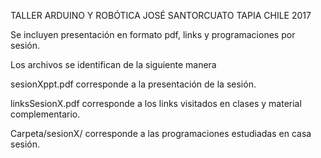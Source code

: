 TALLER ARDUINO Y ROBÓTICA
JOSÉ SANTORCUATO TAPIA
CHILE 2017

Se incluyen presentación en formato pdf, links y programaciones por sesión.

Los archivos se identifican de la siguiente manera

sesionXppt.pdf corresponde a la presentación de la sesión.

linksSesionX.pdf corresponde a los links visitados en clases y material complementario.

Carpeta/sesionX/ corresponde a las programaciones estudiadas en casa sesión.

